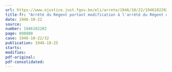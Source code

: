 ```yaml
---
url: https://www.ejustice.just.fgov.be/eli/arrete/1946/10/22/1946102202/justel
title-fr: "Arrêté du Régent portant modification à l'arrêté du Régent du 20 juin 1946 relatif à l'allocation de foyer et à l'allocation de résidence du personnel rétribué par l'Etat"
date: 1946-10-22
source:
number: 1946102202
page: 888888
case: 1946-10-22/32
publication: 1946-10-25
starts:
modifies:
pdf-original:
pdf-consolidated:
---
```


